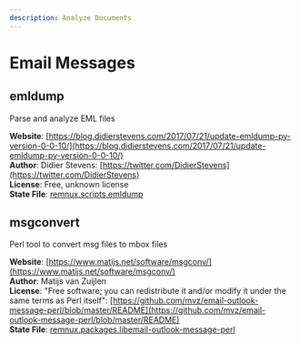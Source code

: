 ```yaml
---
description: Analyze Documents
---
```


# Email Messages

## emldump

Parse and analyze EML files

**Website**: [https://blog.didierstevens.com/2017/07/21/update-emldump-py-version-0-0-10/](https://blog.didierstevens.com/2017/07/21/update-emldump-py-version-0-0-10/)  
**Author**: Didier Stevens: [https://twitter.com/DidierStevens](https://twitter.com/DidierStevens)  
**License**: Free, unknown license  
**State File**: [remnux.scripts.emldump](https://github.com/REMnux/salt-states/blob/master/./remnux/scripts/emldump.sls)

## msgconvert

Perl tool to convert msg files to mbox files

**Website**: [https://www.matijs.net/software/msgconv/](https://www.matijs.net/software/msgconv/)  
**Author**: Matijs van Zuijlen  
**License**: "Free software; you can redistribute it and/or modify it under the same terms as Perl itself": [https://github.com/mvz/email-outlook-message-perl/blob/master/README](https://github.com/mvz/email-outlook-message-perl/blob/master/README)  
**State File**: [remnux.packages.libemail-outlook-message-perl](https://github.com/REMnux/salt-states/blob/master/./remnux/packages/libemail-outlook-message-perl.sls)

